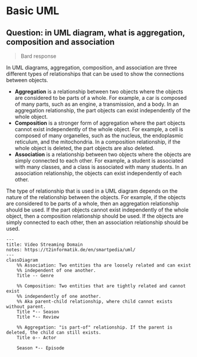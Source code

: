 # Basic UML

## Question: in UML diagram, what is aggregation, composition and association

> Bard response

In UML diagrams, aggregation, composition, and association are three different types of relationships that can be used to show the connections between objects.

- **Aggregation** is a relationship between two objects where the objects are considered to be parts of a whole. For example, a car is composed of many parts, such as an engine, a transmission, and a body. In an aggregation relationship, the part objects can exist independently of the whole object.
- **Composition** is a stronger form of aggregation where the part objects cannot exist independently of the whole object. For example, a cell is composed of many organelles, such as the nucleus, the endoplasmic reticulum, and the mitochondria. In a composition relationship, if the whole object is deleted, the part objects are also deleted.
- **Association** is a relationship between two objects where the objects are simply connected to each other. For example, a student is associated with many classes, and a class is associated with many students. In an association relationship, the objects can exist independently of each other.

The type of relationship that is used in a UML diagram depends on the nature of the relationship between the objects. For example, if the objects are considered to be parts of a whole, then an aggregation relationship should be used. If the part objects cannot exist independently of the whole object, then a composition relationship should be used. If the objects are simply connected to each other, then an association relationship should be used.


```mermaid
---
title: Video Streaming Domain
notes: https://t2informatik.de/en/smartpedia/uml/
---
classDiagram
    %% Association: Two entities tha are loosely related and can exist
    %% independent of one another.
    Title -- Genre

    %% Composition: Two entities that are tightly related and cannot exist
    %% independently of one another.
    %% Aka parent-child relationship, where child cannot exists without parent.
    Title *-- Season
    Title *-- Review

    %% Aggregation: "is part-of" relationship. If the parent is deleted, the child can still exists.
    Title o-- Actor

    Season *-- Episode
```
